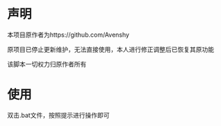 # 声明

本项目原作者为https://github.com/Avenshy

原项目已停止更新维护，无法直接使用，本人进行修正调整后已恢复其原功能

该脚本一切权力归原作者所有

# 使用

双击.bat文件，按照提示进行操作即可

